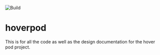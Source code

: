 ![Build](https://github.com/hyperloopiit/hoverpod/actions/workflows/cmake.yml/badge.svg)
# hoverpod
This is for all the code as well as the design documentation for the hover pod project.
